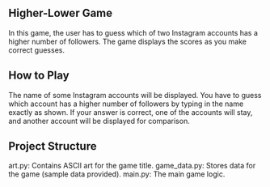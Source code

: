 <h2>Higher-Lower Game</h2>
In this game, the user has to guess which of two Instagram accounts has a higher number of followers. The game displays the scores as you make correct guesses.

<h2>How to Play</h2>
The name of some Instagram accounts will be displayed.
You have to guess which account has a higher number of followers by typing in the name exactly as shown.
If your answer is correct, one of the accounts will stay, and another account will be displayed for comparison.
<h2>Project Structure</h2>
art.py: Contains ASCII art for the game title.
game_data.py: Stores data for the game (sample data provided).
main.py: The main game logic.
